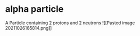 # alpha particle
A Particle containing 2 protons and 2 neutrons
![[Pasted image 20211026165814.png]]